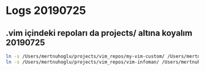 ﻿
# Logs 20190725 

## .vim içindeki repoları da projects/ altına koyalım 20190725 

``` bash
ln -s /Users/mertnuhoglu/projects/vim_repos/my-vim-custom/ /Users/mertnuhoglu/.vim/bundle/my-vim-custom
ln -s /Users/mertnuhoglu/projects/vim_repos/vim-infoman/ /Users/mertnuhoglu/.vim/bundle/vim-infoman
``` 


